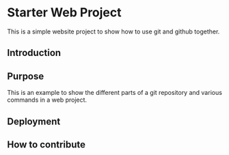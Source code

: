 # Starter Web Project

This is a simple website project to show how to use git and github together.

## Introduction

## Purpose

This is an example to show the different parts of a git repository and various commands in a web project.

## Deployment

## How to contribute
